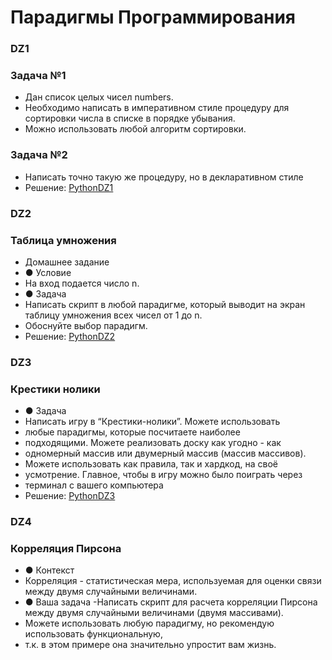 # Парадигмы Программирования

### DZ1
### Задача №1
- Дан список целых чисел numbers.
- Необходимо написать в императивном стиле процедуру для сортировки числа в списке в порядке убывания.
- Можно использовать любой алгоритм сортировки.
### Задача №2
- Написать точно такую же процедуру, но в декларативном стиле
- Решение: [PythonDZ1](https://github.com/555-F-a-r-id-555/Programming-Paradigms/blob/master/dz1.py "PythonDZ")

### DZ2
### Таблица умножения
- Домашнее задание
- ● Условие
- На вход подается число n.
- ● Задача
- Написать скрипт в любой парадигме, который выводит на экран таблицу умножения всех чисел от 1 до n. 
- Обоснуйте выбор парадигм.
- Решение: [PythonDZ2](https://github.com/555-F-a-r-id-555/Programming-Paradigms/blob/master/dz2.py "PythonDZ")
### DZ3
### Крестики нолики
- ● Задача
- Написать игру в “Крестики-нолики”. Можете использовать
- любые парадигмы, которые посчитаете наиболее
- подходящими. Можете реализовать доску как угодно - как
- одномерный массив или двумерный массив (массив массивов).
- Можете использовать как правила, так и хардкод, на своё
- усмотрение. Главное, чтобы в игру можно было поиграть через
- терминал с вашего компьютера
- Решение: [PythonDZ3](https://github.com/555-F-a-r-id-555/Programming-Paradigms/blob/master/dz3 "PythonDZ")

### DZ4
### Корреляция Пирсона 

- ● Контекст
- Корреляция - статистическая мера, используемая для оценки связи между двумя случайными величинами.
- ● Ваша задача
-Написать скрипт для расчета корреляции Пирсона между двумя случайными величинами (двумя массивами).
- Можете использовать любую парадигму, но рекомендую использовать функциональную, 
- т.к. в этом примере она значительно упростит вам жизнь.
 
